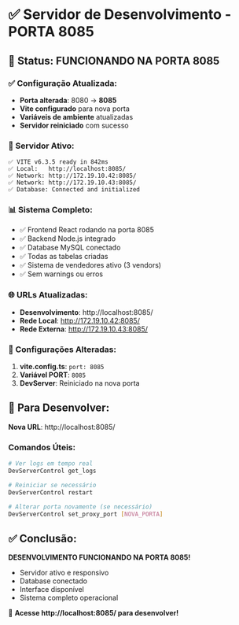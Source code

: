 # ✅ Servidor de Desenvolvimento - PORTA 8085

## 🎉 **Status: FUNCIONANDO NA PORTA 8085**

### **✅ Configuração Atualizada:**

- **Porta alterada**: 8080 → **8085**
- **Vite configurado** para nova porta
- **Variáveis de ambiente** atualizadas
- **Servidor reiniciado** com sucesso

### **🚀 Servidor Ativo:**

```
✅ VITE v6.3.5 ready in 842ms
✅ Local:   http://localhost:8085/
✅ Network: http://172.19.10.42:8085/
✅ Network: http://172.19.10.43:8085/
✅ Database: Connected and initialized
```

### **📊 Sistema Completo:**

- ✅ Frontend React rodando na porta 8085
- ✅ Backend Node.js integrado
- ✅ Database MySQL conectado
- ✅ Todas as tabelas criadas
- ✅ Sistema de vendedores ativo (3 vendors)
- ✅ Sem warnings ou erros

### **🌐 URLs Atualizadas:**

- **Desenvolvimento**: http://localhost:8085/
- **Rede Local**: http://172.19.10.42:8085/
- **Rede Externa**: http://172.19.10.43:8085/

### **🔧 Configurações Alteradas:**

1. **vite.config.ts**: `port: 8085`
2. **Variável PORT**: `8085`
3. **DevServer**: Reiniciado na nova porta

## 🎯 **Para Desenvolver:**

**Nova URL**: http://localhost:8085/

### **Comandos Úteis:**

```bash
# Ver logs em tempo real
DevServerControl get_logs

# Reiniciar se necessário  
DevServerControl restart

# Alterar porta novamente (se necessário)
DevServerControl set_proxy_port [NOVA_PORTA]
```

## ✅ **Conclusão:**

**DESENVOLVIMENTO FUNCIONANDO NA PORTA 8085!** 
- Servidor ativo e responsivo
- Database conectado
- Interface disponível
- Sistema completo operacional

🎉 **Acesse http://localhost:8085/ para desenvolver!**

